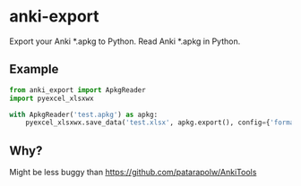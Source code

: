 # anki-export

Export your Anki \*.apkg to Python. Read Anki \*.apkg in Python.

## Example

```python
from anki_export import ApkgReader
import pyexcel_xlsxwx

with ApkgReader('test.apkg') as apkg:
    pyexcel_xlsxwx.save_data('test.xlsx', apkg.export(), config={'format': None})
```

## Why?

Might be less buggy than https://github.com/patarapolw/AnkiTools
